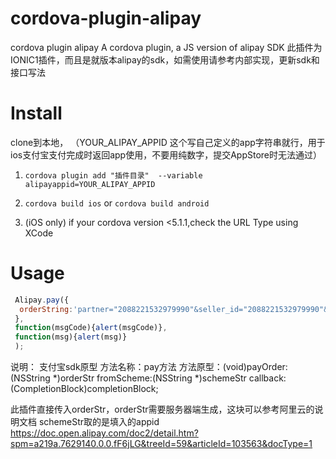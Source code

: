 # cordova-plugin-alipay
cordova plugin alipay
A cordova plugin, a JS version of alipay SDK
此插件为IONIC1插件，而且是就版本alipay的sdk，如需使用请参考内部实现，更新sdk和接口写法

# Install
clone到本地，
（YOUR_ALIPAY_APPID 这个写自己定义的app字符串就行，用于ios支付宝支付完成时返回app使用，不要用纯数字，提交AppStore时无法通过）
1. ```cordova plugin add "插件目录"  --variable alipayappid=YOUR_ALIPAY_APPID```

2. ```cordova build ios``` or ```cordova build android```

3. (iOS only) if your cordova version <5.1.1,check the URL Type using XCode

# Usage

```Javascript
 Alipay.pay({
  orderString:'partner="2088221532979990"&seller_id="2088221532979990"&out_trade_no="W8OQO9SBGPMRVM8"&subject="1"&body="我是测试数据"&total_fee="0.02"&notify_url="http://www.xxx.com"&service="mobile.securitypay.pay"&payment_type="1"&_input_charset="utf-8"&it_b_pay="30m"&show_url="m.alipay.com"&sign="Sf43Dxwdymdq3%2FqdhfBy4FEZzade%2FXhgduPIWV9%2BTuXCs%2FtozmlaiZWaF%2FmlWp2BdVQyUzC0NcPK8%2FcENQUodKzU8ZjkwFQPyMnxLqVjcuqBh%2FiYfMRBg9wMQWaxfRv5o5Gkqgvzq71MVO%2Fz1UttgnNqvWoL3RBw1GxSXQKmuoc%3D"&sign_type="RSA"'
 },
 function(msgCode){alert(msgCode)},
 function(msg){alert(msg)}
 );
```
说明：
支付宝sdk原型
方法名称：pay方法
方法原型：(void)payOrder:(NSString *)orderStr fromScheme:(NSString *)schemeStr callback:(CompletionBlock)completionBlock;

此插件直接传入orderStr，orderStr需要服务器端生成，这块可以参考阿里云的说明文档
schemeStr取的是填入的appid
https://doc.open.alipay.com/doc2/detail.htm?spm=a219a.7629140.0.0.fF6jLG&treeId=59&articleId=103563&docType=1
